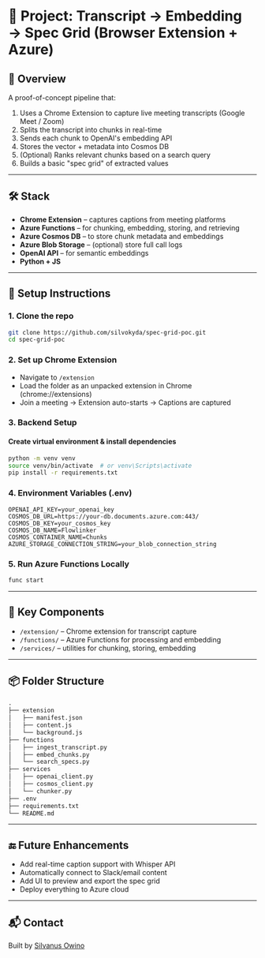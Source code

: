 # 📁 Project: Transcript → Embedding → Spec Grid (Browser Extension + Azure)

## 🧠 Overview
A proof-of-concept pipeline that:
1. Uses a Chrome Extension to capture live meeting transcripts (Google Meet / Zoom)
2. Splits the transcript into chunks in real-time
3. Sends each chunk to OpenAI's embedding API
4. Stores the vector + metadata into Cosmos DB
5. (Optional) Ranks relevant chunks based on a search query
6. Builds a basic "spec grid" of extracted values

---

## 🛠️ Stack
- **Chrome Extension** – captures captions from meeting platforms
- **Azure Functions** – for chunking, embedding, storing, and retrieving
- **Azure Cosmos DB** – to store chunk metadata and embeddings
- **Azure Blob Storage** – (optional) store full call logs
- **OpenAI API** – for semantic embeddings
- **Python + JS**

---

## 🧪 Setup Instructions

### 1. Clone the repo
```bash
git clone https://github.com/silvokyda/spec-grid-poc.git
cd spec-grid-poc
```

### 2. Set up Chrome Extension
- Navigate to `/extension`
- Load the folder as an unpacked extension in Chrome (chrome://extensions)
- Join a meeting → Extension auto-starts → Captions are captured

### 3. Backend Setup
#### Create virtual environment & install dependencies
```bash
python -m venv venv
source venv/bin/activate  # or venv\Scripts\activate
pip install -r requirements.txt
```

### 4. Environment Variables (.env)
```env
OPENAI_API_KEY=your_openai_key
COSMOS_DB_URL=https://your-db.documents.azure.com:443/
COSMOS_DB_KEY=your_cosmos_key
COSMOS_DB_NAME=Flowlinker
COSMOS_CONTAINER_NAME=Chunks
AZURE_STORAGE_CONNECTION_STRING=your_blob_connection_string
```

### 5. Run Azure Functions Locally
```bash
func start
```

---

## 🧩 Key Components
- `/extension/` – Chrome extension for transcript capture
- `/functions/` – Azure Functions for processing and embedding
- `/services/` – utilities for chunking, storing, embedding

---

## 📦 Folder Structure
```txt
.
├── extension
│   ├── manifest.json
│   ├── content.js
│   └── background.js
├── functions
│   ├── ingest_transcript.py
│   ├── embed_chunks.py
│   └── search_specs.py
├── services
│   ├── openai_client.py
│   ├── cosmos_client.py
│   └── chunker.py
├── .env
├── requirements.txt
└── README.md
```

---

## 🔚 Future Enhancements
- Add real-time caption support with Whisper API
- Automatically connect to Slack/email content
- Add UI to preview and export the spec grid
- Deploy everything to Azure cloud

---

## 📬 Contact
Built by [Silvanus Owino](https://github.com/silvokyda)
